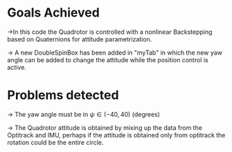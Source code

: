 # Goals Achieved

->In this code the Quadrotor is controlled with a nonlinear Backstepping based on Quaternions for attitude parametrization. 

-> A new DoubleSpinBox has been added in "myTab" in which the new yaw angle can be added to change the attitude while the position control is active.

# Problems detected
-> The yaw angle must be in 
$\psi \in (-40,40)$
 (degrees)

-> The Quadrotor attitude is obtained by mixing up the data from the Optitrack and IMU, perhaps if the attitude is obtained only from optitrack the rotation could be the entire circle. 


